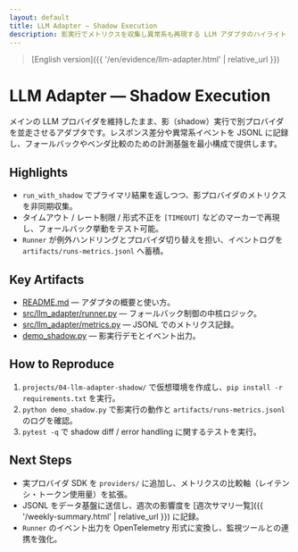 ```yaml
---
layout: default
title: LLM Adapter — Shadow Execution
description: 影実行でメトリクスを収集し異常系も再現する LLM アダプタのハイライト
---
```


> [English version]({{ '/en/evidence/llm-adapter.html' | relative_url }})

# LLM Adapter — Shadow Execution

メインの LLM プロバイダを維持したまま、影（shadow）実行で別プロバイダを並走させるアダプタです。レスポンス差分や異常系イベントを JSONL に記録し、フォールバックやベンダ比較のための計測基盤を最小構成で提供します。

## Highlights

- `run_with_shadow` でプライマリ結果を返しつつ、影プロバイダのメトリクスを非同期収集。
- タイムアウト / レート制限 / 形式不正を `[TIMEOUT]` などのマーカーで再現し、フォールバック挙動をテスト可能。
- `Runner` が例外ハンドリングとプロバイダ切り替えを担い、イベントログを `artifacts/runs-metrics.jsonl` へ蓄積。

## Key Artifacts

- [README.md](https://github.com/Ryosuke4219/portfolio/blob/main/projects/04-llm-adapter-shadow/README.md) — アダプタの概要と使い方。
- [src/llm_adapter/runner.py](https://github.com/Ryosuke4219/portfolio/blob/main/projects/04-llm-adapter-shadow/src/llm_adapter/runner.py) — フォールバック制御の中核ロジック。
- [src/llm_adapter/metrics.py](https://github.com/Ryosuke4219/portfolio/blob/main/projects/04-llm-adapter-shadow/src/llm_adapter/metrics.py) — JSONL でのメトリクス記録。
- [demo_shadow.py](https://github.com/Ryosuke4219/portfolio/blob/main/projects/04-llm-adapter-shadow/demo_shadow.py) — 影実行デモとイベント出力。

## How to Reproduce

1. `projects/04-llm-adapter-shadow/` で仮想環境を作成し、`pip install -r requirements.txt` を実行。
2. `python demo_shadow.py` で影実行の動作と `artifacts/runs-metrics.jsonl` のログを確認。
3. `pytest -q` で shadow diff / error handling に関するテストを実行。

## Next Steps

- 実プロバイダ SDK を `providers/` に追加し、メトリクスの比較軸（レイテンシ・トークン使用量）を拡張。
- JSONL をデータ基盤に送信し、週次の影響度を [週次サマリ一覧]({{ '/weekly-summary.html' | relative_url }}) に記録。
- `Runner` のイベント出力を OpenTelemetry 形式に変換し、監視ツールとの連携を強化。
